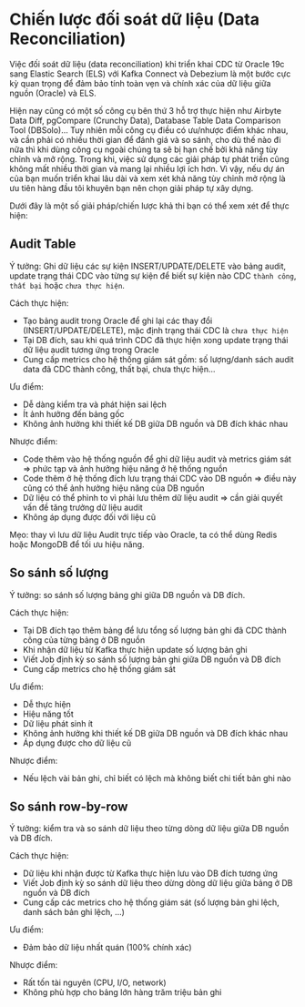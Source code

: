 # Chiến lược đối soát dữ liệu (Data Reconciliation)

Việc đối soát dữ liệu (data reconciliation) khi triển khai CDC từ Oracle 19c sang Elastic Search (ELS) với Kafka Connect và Debezium là một bước cực kỳ quan trọng để đảm bảo tính toàn vẹn và chính xác của dữ liệu giữa nguồn (Oracle) và ELS. 

Hiện nay cũng có một số công cụ bên thứ 3 hỗ trợ thực hiện như Airbyte Data Diff, pgCompare (Crunchy Data), Database Table Data Comparison Tool (DBSolo)... Tuy nhiên mỗi công cụ điều có ưu/nhược điểm khác nhau, và cần phải có nhiều thời gian để đánh giá và so sánh, cho dù thế nào đi nữa thì khi dùng công cụ ngoài chúng ta sẽ bị hạn chế bởi khả năng tùy chỉnh và mở rộng. Trong khi, việc sử dụng các giải pháp tự phát triển cũng không mất nhiều thời gian và mang lại nhiều lợi ích hơn. Vì vậy, nếu dự án của bạn muốn triển khai lâu dài và xem xét khả năng tùy chỉnh mở rộng là ưu tiên hàng đầu tôi khuyên bạn nên chọn giải pháp tự xây dựng.

Dưới đây là một số giải pháp/chiến lược khả thi bạn có thể xem xét để thực hiện:

## Audit Table

Ý tưởng: Ghi dữ liệu các sự kiện INSERT/UPDATE/DELETE vào bảng audit, update trạng thái CDC vào từng sự kiện để biết sự kiện nào CDC `thành công`, `thất bại` hoặc `chưa thực hiện`.

Cách thực hiện:
- Tạo bảng audit trong Oracle để ghi lại các thay đổi (INSERT/UPDATE/DELETE), mặc định trạng thái CDC là `chưa thực hiện`
- Tại DB đích, sau khi quá trình CDC đã thực hiện xong update trạng thái dữ liệu audit tương ứng trong Oracle
- Cung cấp metrics cho hệ thống giám sát gồm: số lượng/danh sách audit data đã CDC thành công, thất bại, chưa thực hiện...

Ưu điểm: 
- Dễ dàng kiểm tra và phát hiện sai lệch
- Ít ảnh hưởng đến bảng gốc
- Không ảnh hưởng khi thiết kế DB giữa DB nguồn và DB đích khác nhau

Nhược điểm: 
- Code thêm vào hệ thống nguồn để ghi dữ liệu audit và metrics giám sát => phức tạp và ảnh hưởng hiệu năng ở hệ thống nguồn
- Code thêm ở hệ thống đích lưu trạng thái CDC vào DB nguồn => điều này cũng có thể ảnh hưởng hiệu năng của DB nguồn
- Dữ liệu có thể phình to vì phải lưu thêm dữ liệu audit => cần giải quyết vấn đề tăng trưởng dữ liệu audit
- Không áp dụng được đối với liệu cũ

Mẹo: thay vì lưu dữ liệu Audit trực tiếp vào Oracle, ta có thể dùng Redis hoặc MongoDB để tối ưu hiệu năng.

## So sánh số lượng

Ý tưởng: so sánh số lượng bảng ghi giữa DB nguồn và DB đích.

Cách thực hiện:
- Tại DB đích tạo thêm bảng để lưu tổng số lượng bản ghi đã CDC thành công của từng bảng ở DB nguồn
- Khi nhận dữ liệu từ Kafka thực hiện update số lượng bản ghi
- Viết Job định kỳ so sánh số lượng bản ghi giữa DB nguồn và DB đích
- Cung cấp metrics cho hệ thống giám sát

Ưu điểm:
- Dễ thực hiện
- Hiệu năng tốt
- Dữ liệu phát sinh ít
- Không ảnh hưởng khi thiết kế DB giữa DB nguồn và DB đích khác nhau
- Áp dụng được cho dữ liệu cũ

Nhược điểm:
- Nếu lệch vài bản ghi, chỉ biết có lệch mà không biết chi tiết bản ghi nào

## So sánh row-by-row

Ý tưởng: kiểm tra và so sánh dữ liệu theo từng dòng dữ liệu giữa DB nguồn và DB đích.

Cách thực hiện:
- Dữ liệu khi nhận được từ Kafka thực hiện lưu vào DB đích tương ứng
- Viết Job định kỳ so sánh dữ liệu theo dừng dòng dữ liệu giữa bảng ở DB nguồn và DB đích
- Cung cấp các metrics cho hệ thống giám sát (số lượng bản ghi lệch, danh sách bản ghi lệch, ...)

Ưu điểm:
- Đảm bảo dữ liệu nhất quán (100% chính xác)

Nhược điểm:
- Rất tốn tài nguyên (CPU, I/O, network)
- Không phù hợp cho bảng lớn hàng trăm triệu bản ghi
